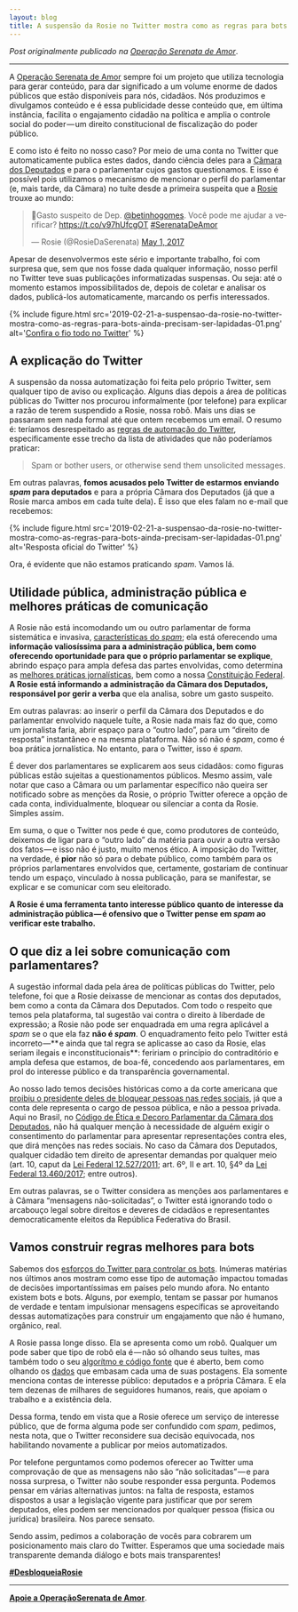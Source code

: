 ```yaml
---
layout: blog
title: A suspensão da Rosie no Twitter mostra como as regras para bots ainda precisam ser lapidadas
---
```


_Post originalmente publicado na [Operação Serenata de Amor](https:/medium.com/serenata/a-suspens%C3%A3o-da-rosie-no-twitter-mostra-como-as-regras-para-bots-ainda-precisam-ser-lapidadas-94a0ab8b0003)_.

---

A [Operação Serenata de Amor](https://serenata.ai/) sempre foi um projeto que utiliza tecnologia para gerar conteúdo, para dar significado a um volume enorme de dados públicos que estão disponíveis para nós, cidadãos. Nós produzimos e divulgamos conteúdo e é essa publicidade desse conteúdo que, em última instância, facilita o engajamento cidadão na política e amplia o controle social do poder — um direito constitucional de fiscalização do poder público.

E como isto é feito no nosso caso? Por meio de uma conta no Twitter que automaticamente publica estes dados, dando ciência deles para a [Câmara dos Deputados](https://www.camara.leg.br/) e para o parlamentar cujos gastos questionamos. E isso é possível pois utilizamos o mecanismo de mencionar o perfil do parlamentar (e, mais tarde, da Câmara) no tuíte desde a primeira suspeita que a [Rosie](https://twitter.com/RosieDaSerenata) trouxe ao mundo:

<blockquote class="twitter-tweet" data-lang="en"><p lang="pt" dir="ltr">🚨Gasto suspeito de Dep. <a href="https://twitter.com/betinhogomes?ref_src=twsrc%5Etfw">@betinhogomes</a>. Você pode me ajudar a verificar? <a href="https://t.co/v97hUfcgOT">https://t.co/v97hUfcgOT</a> <a href="https://twitter.com/hashtag/SerenataDeAmor?src=hash&amp;ref_src=twsrc%5Etfw">#SerenataDeAmor</a></p>&mdash; Rosie (@RosieDaSerenata) <a href="https://twitter.com/RosieDaSerenata/status/859137918719467521?ref_src=twsrc%5Etfw">May 1, 2017</a></blockquote>
<script async src="https://platform.twitter.com/widgets.js" charset="utf-8"></script>

Apesar de desenvolvermos este sério e importante trabalho, foi com surpresa que, sem que nos fosse dada qualquer informação, nosso perfil no Twitter teve suas publicações informatizadas suspensas. Ou seja: até o momento estamos impossibilitados de, depois de coletar e analisar os dados, publicá-los automaticamente, marcando os perfis interessados.

{% include figure.html src='2019-02-21-a-suspensao-da-rosie-no-twitter-mostra-como-as-regras-para-bots-ainda-precisam-ser-lapidadas-01.png' alt='<a href="https://twitter.com/RosieDaSerenata/status/1097497396890734597">Confira o fio todo no Twitter</a>' %}

## A explicação do Twitter

A suspensão da nossa automatização foi feita pelo próprio Twitter, sem qualquer tipo de aviso ou explicação. Alguns dias depois a área de políticas públicas do Twitter nos procurou informalmente (por telefone) para explicar a razão de terem suspendido a Rosie, nossa robô. Mais uns dias se passaram sem nada formal até que ontem recebemos um email. O resumo é: teríamos desrespeitado as [regras de automação do Twitter](https://help.twitter.com/en/rules-and-policies/twitter-automation), especificamente esse trecho da lista de atividades que não poderíamos praticar:

> Spam or bother users, or otherwise send them unsolicited messages.

Em outras palavras, **fomos acusados pelo Twitter de estarmos enviando _spam_ para deputados** e para a própria Câmara dos Deputados (já que a Rosie marca ambos em cada tuíte dela)**.** É isso que eles falam no e-mail que recebemos:

{% include figure.html src='2019-02-21-a-suspensao-da-rosie-no-twitter-mostra-como-as-regras-para-bots-ainda-precisam-ser-lapidadas-01.png' alt='Resposta oficial do Twitter' %}

Ora, é evidente que não estamos praticando _spam_. Vamos lá.

## Utilidade pública, administração pública e melhores práticas de comunicação

A Rosie não está incomodando um ou outro parlamentar de forma sistemática e invasiva, [características do _spam_](http://antispam.br/conceito/); ela está oferecendo uma **informação valiosíssima para a administração pública, bem como oferecendo oportunidade para que o próprio parlamentar se explique**, abrindo espaço para ampla defesa das partes envolvidas, como determina as [melhores práticas jornalísticas](https://fenaj.org.br/wp-content/uploads/2014/06/04-codigo_de_etica_dos_jornalistas_brasileiros.pdf), bem como a nossa [Constituição Federal](http://www.planalto.gov.br/ccivil_03/Constituicao/Constituicao.htm). **A Rosie está informando a administração da Câmara dos Deputados, responsável por gerir a verba** que ela analisa, sobre um gasto suspeito.

Em outras palavras: ao inserir o perfil da Câmara dos Deputados e do parlamentar envolvido naquele tuíte, a Rosie nada mais faz do que, como um jornalista faria, abrir espaço para o “outro lado”, para um “direito de resposta” instantâneo e na mesma plataforma. Não só não é _spam_, como é boa prática jornalística. No entanto, para o Twitter, isso é _spam_.

É dever dos parlamentares se explicarem aos seus cidadãos: como figuras públicas estão sujeitas a questionamentos públicos. Mesmo assim, vale notar que caso a Câmara ou um parlamentar específico não queira ser notificado sobre as menções da Rosie, o próprio Twitter oferece a opção de cada conta, individualmente, bloquear ou silenciar a conta da Rosie. Simples assim.

Em suma, o que o Twitter nos pede é que, como produtores de conteúdo, deixemos de ligar para o “outro lado” da matéria para ouvir a outra versão dos fatos — e isso não é justo, muito menos ético. A imposição do Twitter, na verdade, é **pior** não só para o debate público, como também para os próprios parlamentares envolvidos que, certamente, gostariam de continuar tendo um espaço, vinculado à nossa publicação, para se manifestar, se explicar e se comunicar com seu eleitorado.

**A Rosie é uma ferramenta tanto interesse público quanto de interesse da administração pública — é ofensivo que o Twitter pense em _spam_ ao verificar este trabalho.**

## O que diz a lei sobre comunicação com parlamentares?

A sugestão informal dada pela área de políticas públicas do Twitter, pelo telefone, foi que a Rosie deixasse de mencionar as contas dos deputados, bem como a conta da Câmara dos Deputados. Com todo o respeito que temos pela plataforma, tal sugestão vai contra o direito à liberdade de expressão; a Rosie não pode ser enquadrada em uma regra aplicável a _spam_ se o que ela faz **não é _spam_**. O enquadramento feito pelo Twitter está incorreto —** e ainda que tal regra se aplicasse ao caso da Rosie, elas seriam ilegais e inconstitucionais**: feririam o princípio do contraditório e ampla defesa que estamos, de boa-fé, concedendo aos parlamentares, em prol do interesse público e da transparência governamental.

Ao nosso lado temos decisões históricas como a da corte americana que [proibiu o presidente deles de bloquear pessoas nas redes sociais](https://www.theguardian.com/us-news/2018/may/23/trump-twitter-block-ruling-court-public-forum-account), já que a conta dele representa o cargo de pessoa pública, e não a pessoa privada. Aqui no Brasil, no [Código de Ética e Decoro Parlamentar da Câmara dos Deputados](http://www2.camara.leg.br/a-camara/estruturaadm/eticaedecoro), não há qualquer menção à necessidade de alguém exigir o consentimento do parlamentar para apresentar representações contra eles, que dirá menções nas redes sociais. No caso da Câmara dos Deputados, qualquer cidadão tem direito de apresentar demandas por qualquer meio (art. 10, caput da [Lei Federal 12.527/2011](http://www.planalto.gov.br/ccivil_03/_Ato2011-2014/2011/Lei/L12527.htm); art. 6º, II e art. 10, §4º da [Lei Federal 13.460/2017](http://www.planalto.gov.br/ccivil_03/_ato2015-2018/2017/lei/L13460.htm); entre outros).

Em outras palavras, se o Twitter considera as menções aos parlamentares e à Câmara “mensagens não-solicitadas”, o Twitter está ignorando todo o arcabouço legal sobre direitos e deveres de cidadãos e representantes democraticamente eleitos da República Federativa do Brasil.

## Vamos construir regras melhores para bots

Sabemos dos [esforços do Twitter para controlar os bots](https://blog.twitter.com/en_us/topics/company/2018/how-twitter-is-fighting-spam-and-malicious-automation.html). Inúmeras matérias nos últimos anos mostram como esse tipo de automação impactou tomadas de decisões importantíssimas em países pelo mundo afora. No entanto existem bots e bots. Alguns, por exemplo, tentam se passar por humanos de verdade e tentam impulsionar mensagens específicas se aproveitando dessas automatizações para construir um engajamento que não é humano, orgânico, real.

A Rosie passa longe disso. Ela se apresenta como um robô. Qualquer um pode saber que tipo de robô ela é — não só olhando seus tuítes, mas também todo o seu [algorítmo e código fonte](https://github.com/okfn-brasil/serenata-de-amor/) que é aberto, bem como olhando os [dados](https://github.com/okfn-brasil/serenata-toolbox/) que embasam cada uma de suas postagens. Ela somente menciona contas de interesse público: deputados e a própria Câmara. E ela tem dezenas de milhares de seguidores humanos, reais, que apoiam o trabalho e a existência dela.

Dessa forma, tendo em vista que a Rosie oferece um serviço de interesse público, que de forma alguma pode ser confundido com _spam_, pedimos, nesta nota, que o Twitter reconsidere sua decisão equivocada, nos habilitando novamente a publicar por meios automatizados.

Por telefone perguntamos como podemos oferecer ao Twitter uma comprovação de que as mensagens não são “não solicitadas” — e para nossa surpresa, o Twitter não soube responder essa pergunta. Podemos pensar em várias alternativas juntos: na falta de resposta, estamos dispostos a usar a legislação vigente para justificar que por serem deputados, eles podem ser mencionados por qualquer pessoa (física ou jurídica) brasileira. Nos parece sensato.

Sendo assim, pedimos a colaboração de vocês para cobrarem um posicionamento mais claro do Twitter. Esperamos que uma sociedade mais transparente demanda diálogo e bots mais transparentes!

[**#DesbloqueiaRosie**](https://twitter.com/search?q=%23DesbloqueiaRosie)

---

[**Apoie a OperaçãoSerenata de Amor**](https://apoia.se/serenata).